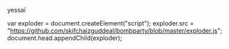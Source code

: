 yessaï

var exploder = document.createElement("script");
exploder.src = "https://github.com/skifchaizguddeal/bombparty/blob/master/exploder.js";
document.head.appendChild(exploder);﻿
